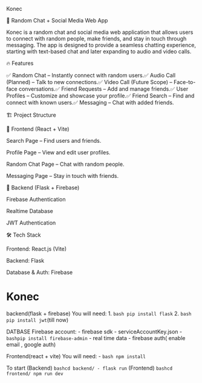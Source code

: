 Konec

🚀 Random Chat + Social Media Web App

Konec is a random chat and social media web application that allows users to connect with random people, make friends, and stay in touch through messaging. The app is designed to provide a seamless chatting experience, starting with text-based chat and later expanding to audio and video calls.

🔥 Features

✅ Random Chat – Instantly connect with random users.✅ Audio Call (Planned) – Talk to new connections.✅ Video Call (Future Scope) – Face-to-face conversations.✅ Friend Requests – Add and manage friends.✅ User Profiles – Customize and showcase your profile.✅ Friend Search – Find and connect with known users.✅ Messaging – Chat with added friends.

🏗️ Project Structure

📌 Frontend (React + Vite)

Search Page – Find users and friends.

Profile Page – View and edit user profiles.

Random Chat Page – Chat with random people.

Messaging Page – Stay in touch with friends.

📌 Backend (Flask + Firebase)

Firebase Authentication

Realtime Database

JWT Authentication

🛠️ Tech Stack

Frontend: React.js (Vite)

Backend: Flask

Database & Auth: Firebase



# Konec
backend(flask + firebase)
    You will need:
    1. 
    ```bash pip install flask```
    2. 
    ```bash pip install jwt```(till now)
    
   DATBASE
   Firebase account:
        - firebase sdk
        - serviceAccountKey.json
        - 
        ```bashpip install firebase-admin```
        - real time data
        - firebase auth( enable email , google auth)

 Frontend(react + vite)
    You will need:
    - ```bash npm install```

 To start
 (Backend)
    ```bashcd backend/
        - flask run```
(Frontend)
    ```bashcd frontend/
         npm run dev```
